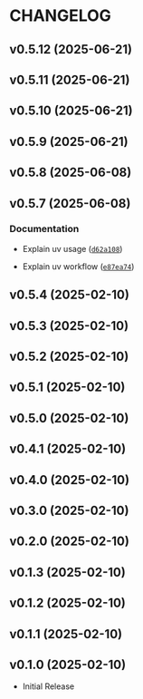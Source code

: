 # CHANGELOG

<!-- version list -->

## v0.5.12 (2025-06-21)


## v0.5.11 (2025-06-21)


## v0.5.10 (2025-06-21)


## v0.5.9 (2025-06-21)


## v0.5.8 (2025-06-08)


## v0.5.7 (2025-06-08)

### Documentation

- Explain uv usage
  ([`d62a108`](https://github.com/KMilhan/girokmoji/commit/d62a108417649a29337485b9463755f01efaad3e))

- Explain uv workflow
  ([`e87ea74`](https://github.com/KMilhan/girokmoji/commit/e87ea7437bdefce8ef00bfd3dc0b22bc453bbbb1))


## v0.5.4 (2025-02-10)


## v0.5.3 (2025-02-10)


## v0.5.2 (2025-02-10)


## v0.5.1 (2025-02-10)


## v0.5.0 (2025-02-10)


## v0.4.1 (2025-02-10)


## v0.4.0 (2025-02-10)


## v0.3.0 (2025-02-10)


## v0.2.0 (2025-02-10)


## v0.1.3 (2025-02-10)


## v0.1.2 (2025-02-10)


## v0.1.1 (2025-02-10)


## v0.1.0 (2025-02-10)

- Initial Release
